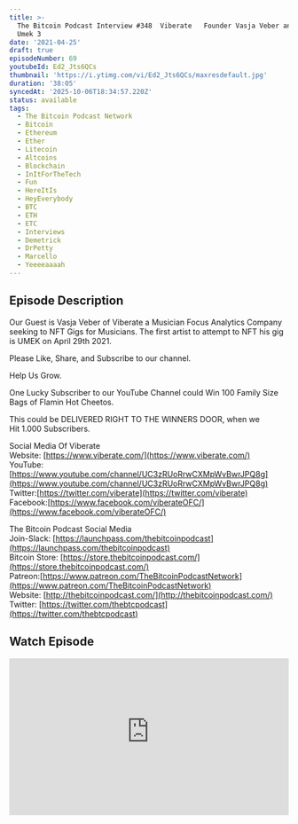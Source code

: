 ```yaml
---
title: >-
  The Bitcoin Podcast Interview #348  Viberate   Founder Vasja Veber and Uroš
  Umek 3
date: '2021-04-25'
draft: true
episodeNumber: 69
youtubeId: Ed2_Jts6QCs
thumbnail: 'https://i.ytimg.com/vi/Ed2_Jts6QCs/maxresdefault.jpg'
duration: '38:05'
syncedAt: '2025-10-06T18:34:57.220Z'
status: available
tags:
  - The Bitcoin Podcast Network
  - Bitcoin
  - Ethereum
  - Ether
  - Litecoin
  - Altcoins
  - Blockchain
  - InItForTheTech
  - Fun
  - HereItIs
  - HeyEverybody
  - BTC
  - ETH
  - ETC
  - Interviews
  - Demetrick
  - DrPetty
  - Marcello
  - Yeeeeaaaah
---
```

## Episode Description

Our Guest is Vasja Veber of Viberate a Musician Focus Analytics Company seeking to NFT Gigs for Musicians.  The first artist to attempt to NFT his gig is UMEK on April 29th 2021.   
  
Please Like, Share, and Subscribe to our channel.   
  
Help Us Grow.  
  
One Lucky Subscriber to our YouTube Channel could Win 100  Family Size Bags of  Flamin Hot Cheetos.  
  
This could be  DELIVERED RIGHT TO THE WINNERS DOOR, when we   
Hit 1.000 Subscribers.  
   
  
Social Media Of Viberate  
Website: [https://www.viberate.com/](https://www.viberate.com/)  
YouTube:[https://www.youtube.com/channel/UC3zRUoRrwCXMpWvBwrJPQ8g](https://www.youtube.com/channel/UC3zRUoRrwCXMpWvBwrJPQ8g)  
Twitter:[https://twitter.com/viberate](https://twitter.com/viberate)  
Facebook:[https://www.facebook.com/viberateOFC/](https://www.facebook.com/viberateOFC/)  
  
The Bitcoin Podcast Social Media  
Join-Slack: [https://launchpass.com/thebitcoinpodcast](https://launchpass.com/thebitcoinpodcast)  
Bitcoin Store: [https://store.thebitcoinpodcast.com/](https://store.thebitcoinpodcast.com/)  
Patreon:[https://www.patreon.com/TheBitcoinPodcastNetwork](https://www.patreon.com/TheBitcoinPodcastNetwork)  
Website: [http://thebitcoinpodcast.com/](http://thebitcoinpodcast.com/)  
Twitter: [https://twitter.com/thebtcpodcast](https://twitter.com/thebtcpodcast)

## Watch Episode

<div style="position: relative; padding-bottom: 56.25%; height: 0; overflow: hidden;">
  <iframe
    src="https://www.youtube-nocookie.com/embed/Ed2_Jts6QCs"
    style="position: absolute; top: 0; left: 0; width: 100%; height: 100%;"
    frameborder="0"
    allow="accelerometer; autoplay; clipboard-write; encrypted-media; gyroscope; picture-in-picture"
    allowfullscreen
  ></iframe>
</div>

